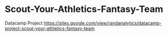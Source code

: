 # Scout-Your-Athletics-Fantasy-Team
Datacamp Project
https://sites.google.com/view/randanalytics/datacamp-project-scout-your-athletics-fantasy-team 
